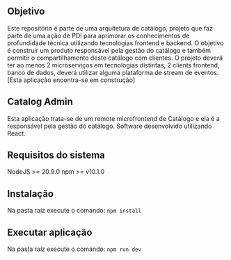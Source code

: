 ## Objetivo

Este repositório é parte de uma arquitetura de catálogo, projeto que faz parte de uma ação de PDI para aprimorar os conhecimentos de profundidade técnica utilizando tecnologias frontend e backend.
O objetivo é construir um produto responsável pela gestão do catálogo e também permitir o compartilhamento deste catálogo com clientes.
O projeto deverá ter ao menos 2 microserviços em tecnologias distintas, 2 clients frontend, banco de dados, deverá utilizar alguma plataforma de stream de eventos. [Esta aplicação encontra-se em construção]

## Catalog Admin

Esta aplicação trata-se de um remote microfrontend de Catálogo e ela é a responsável pela gestão do catálogo. Software desenvolvido utilizando React.

## Requisitos do sistema

NodeJS >= 20.9.0
npm >= v10.1.0

## Instalação

Na pasta raíz execute o comando: `npm install`

## Executar aplicação

Na pasta raíz execute o comando: `npm run dev`
